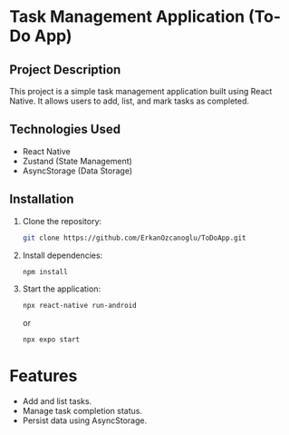 # Task Management Application (To-Do App)

## Project Description
This project is a simple task management application built using React Native. It allows users to add, list, and mark tasks as completed.

## Technologies Used
- React Native
- Zustand (State Management)
- AsyncStorage (Data Storage)

## Installation
1. Clone the repository:
   ```bash
   git clone https://github.com/ErkanOzcanoglu/ToDoApp.git
   ```

2. Install dependencies:
    ```bash
   npm install
   ```
3. Start the application:
      ```bash
   npx react-native run-android
   ```
      or
      ```bash
   npx expo start
   ```
      
# Features
- Add and list tasks.
- Manage task completion status.
- Persist data using AsyncStorage.
